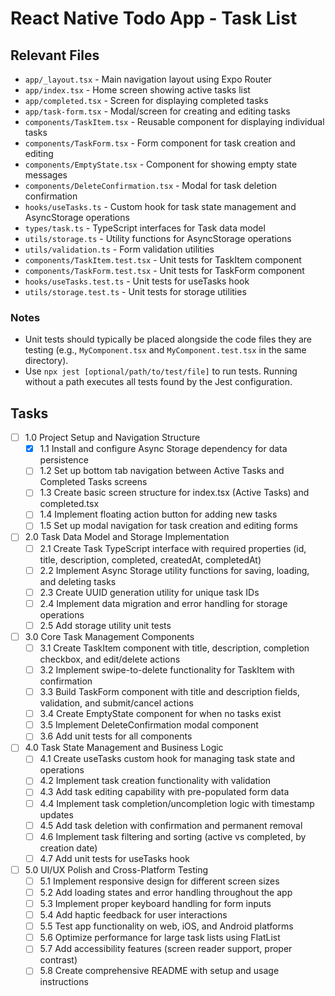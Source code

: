 # React Native Todo App - Task List

## Relevant Files

- `app/_layout.tsx` - Main navigation layout using Expo Router
- `app/index.tsx` - Home screen showing active tasks list
- `app/completed.tsx` - Screen for displaying completed tasks
- `app/task-form.tsx` - Modal/screen for creating and editing tasks
- `components/TaskItem.tsx` - Reusable component for displaying individual tasks
- `components/TaskForm.tsx` - Form component for task creation and editing
- `components/EmptyState.tsx` - Component for showing empty state messages
- `components/DeleteConfirmation.tsx` - Modal for task deletion confirmation
- `hooks/useTasks.ts` - Custom hook for task state management and AsyncStorage operations
- `types/task.ts` - TypeScript interfaces for Task data model
- `utils/storage.ts` - Utility functions for AsyncStorage operations
- `utils/validation.ts` - Form validation utilities
- `components/TaskItem.test.tsx` - Unit tests for TaskItem component
- `components/TaskForm.test.tsx` - Unit tests for TaskForm component
- `hooks/useTasks.test.ts` - Unit tests for useTasks hook
- `utils/storage.test.ts` - Unit tests for storage utilities

### Notes

- Unit tests should typically be placed alongside the code files they are testing (e.g., `MyComponent.tsx` and `MyComponent.test.tsx` in the same directory).
- Use `npx jest [optional/path/to/test/file]` to run tests. Running without a path executes all tests found by the Jest configuration.

## Tasks

- [ ] 1.0 Project Setup and Navigation Structure
  - [X] 1.1 Install and configure Async Storage dependency for data persistence
  - [ ] 1.2 Set up bottom tab navigation between Active Tasks and Completed Tasks screens
  - [ ] 1.3 Create basic screen structure for index.tsx (Active Tasks) and completed.tsx
  - [ ] 1.4 Implement floating action button for adding new tasks
  - [ ] 1.5 Set up modal navigation for task creation and editing forms

- [ ] 2.0 Task Data Model and Storage Implementation
  - [ ] 2.1 Create Task TypeScript interface with required properties (id, title, description, completed, createdAt, completedAt)
  - [ ] 2.2 Implement Async Storage utility functions for saving, loading, and deleting tasks
  - [ ] 2.3 Create UUID generation utility for unique task IDs
  - [ ] 2.4 Implement data migration and error handling for storage operations
  - [ ] 2.5 Add storage utility unit tests

- [ ] 3.0 Core Task Management Components
  - [ ] 3.1 Create TaskItem component with title, description, completion checkbox, and edit/delete actions
  - [ ] 3.2 Implement swipe-to-delete functionality for TaskItem with confirmation
  - [ ] 3.3 Build TaskForm component with title and description fields, validation, and submit/cancel actions
  - [ ] 3.4 Create EmptyState component for when no tasks exist
  - [ ] 3.5 Implement DeleteConfirmation modal component
  - [ ] 3.6 Add unit tests for all components

- [ ] 4.0 Task State Management and Business Logic
  - [ ] 4.1 Create useTasks custom hook for managing task state and operations
  - [ ] 4.2 Implement task creation functionality with validation
  - [ ] 4.3 Add task editing capability with pre-populated form data
  - [ ] 4.4 Implement task completion/uncompletion logic with timestamp updates
  - [ ] 4.5 Add task deletion with confirmation and permanent removal
  - [ ] 4.6 Implement task filtering and sorting (active vs completed, by creation date)
  - [ ] 4.7 Add unit tests for useTasks hook
  
- [ ] 5.0 UI/UX Polish and Cross-Platform Testing
  - [ ] 5.1 Implement responsive design for different screen sizes
  - [ ] 5.2 Add loading states and error handling throughout the app
  - [ ] 5.3 Implement proper keyboard handling for form inputs
  - [ ] 5.4 Add haptic feedback for user interactions
  - [ ] 5.5 Test app functionality on web, iOS, and Android platforms
  - [ ] 5.6 Optimize performance for large task lists using FlatList
  - [ ] 5.7 Add accessibility features (screen reader support, proper contrast)
  - [ ] 5.8 Create comprehensive README with setup and usage instructions
